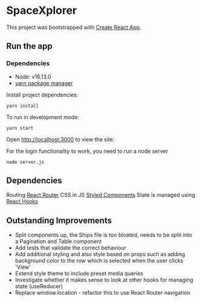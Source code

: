 # SpaceXplorer

This project was bootstrapped with [Create React App](https://github.com/facebook/create-react-app).

## Run the app

### Dependencies

- Node: v16.13.0
- [yarn package manager](https://yarnpkg.com/)

Install project dependencies:

`yarn install`

To run in development mode:

`yarn start`

Open [http://localhost:3000](http://localhost:3000) to view the site.

For the login functionality to work, you need to run a node server

`node server.js`

## Dependencies

Routing [React Router](https://reactrouter.com/)
CSS in JS [Styled Components](https://styled-components.com/)
State is managed using [React Hooks](https://reactjs.org/docs/hooks-intro.html)

## Outstanding Improvements

- Split components up, the Ships file is too bloated, needs to be split into a Pagination and Table component
- Add tests that validate the correct behaviour
- Add additional styling and also style based on props such as adding background color to the row which is selected when the user clicks 'View'
- Extend style theme to include preset media queries
- Investigate whether it makes sense to look at other hooks for managing state (useReducer)
- Replace window.location - refactor this to use React Router navigation
